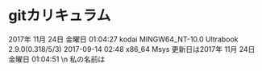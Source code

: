 # gitカリキュラム
2017年 11月 24日 金曜日 01:04:27
kodai
MINGW64_NT-10.0 Ultrabook 2.9.0(0.318/5/3) 2017-09-14 02:48 x86_64 Msys
 更新日は2017年 11月 24日 金曜日 01:04:51    \n
私の名前は
